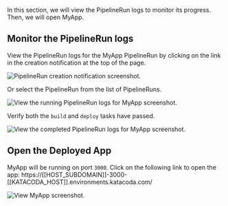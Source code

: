 In this section, we will view the PipelineRun logs to monitor its progress.
Then, we will open MyApp.

## Monitor the PipelineRun logs

View the PipelineRun logs for the MyApp PipelineRun by clicking on the link in
the creation notification at the top of the page.

![PipelineRun creation notification screenshot.](https://raw.githubusercontent.com/ncskier/katacoda/master/tekton-dashboard/images/pipeline-run-created-notification.png)

Or select the PipelineRun from the list of PipelineRuns.

![View the running PipelineRun logs for MyApp screenshot.](https://raw.githubusercontent.com/ncskier/katacoda/master/tekton-dashboard/images/pipeline-run-running.png)

Verify both the `build` and `deploy` tasks have passed.

![View the completed PipelineRun logs for MyApp screenshot.](https://raw.githubusercontent.com/ncskier/katacoda/master/tekton-dashboard/images/pipeline-run-completed.png)

## Open the Deployed App

MyApp will be running on port `3000`. Click on the following link to open the
app:
https://[[HOST_SUBDOMAIN]]-3000-[[KATACODA_HOST]].environments.katacoda.com/

![View MyApp screenshot.](https://raw.githubusercontent.com/ncskier/katacoda/master/tekton-dashboard/images/view-myapp.png)